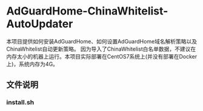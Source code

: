 # AdGuardHome-ChinaWhitelist-AutoUpdater
本项目提供如何安装AdGuardHome、如何设置AdGuardHome域名解析策略以及ChinaWhitelist自动更新策略。
因为导入了ChinaWhitelist白名单数据，不建议在内存太小的机器上运行。本项目实际部署在CentOS7系统上(并没有部署在Docker上)，系统内存为4G。

## 文件说明
### install.sh


